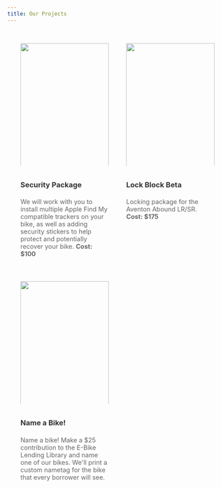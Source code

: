 ```yaml
---
title: Our Projects
---
```



<style>
  .image-gallery {
    display: grid;
    grid-template-columns: repeat(2, 1fr);
    gap: 20px;
    padding: 20px;
    max-width: 800px;
    margin: auto;
  }
  .image-card {
    display: flex;
    flex-direction: column;
    padding: 10px;
  }
  .image-container {
    height: 280px; /* Fixed height for all images */
    overflow: hidden; /* Ensures that no part of the image spills out */
  }
  .image-container img {
    width: 100%;
    height: 300px;
    object-fit: cover; /* Ensures images cover the area, maintaining aspect ratio */
  }
  .image-title a {
    text-decoration: none;
    color: #333;
    font-weight: bold;
    display: block;
    margin-top: 10px; /* Space between image and title */
  }
  .image-description {
    color: #666;
    font-size: 0.9rem;
    margin-top: 4px;
  }
</style>

<div class="image-gallery">
  <div class="image-card">
    <div class="image-container">
        <img src="/img/trackyourbike_sm.jpg" />
    </div>
    <h3 class="image-title"><a href="/security/package/">Security Package</a></h3>
    <p class="image-description">We will work with you to install multiple Apple Find My compatible trackers on your bike, as well as adding security stickers to help protect and potentially recover your bike. <b>Cost: $100</b></p>
  </div>
 
  <div class="image-card">
    <div class="image-container">
        <img src="https://151616574.cdn6.editmysite.com/uploads/1/5/1/6/151616574/KGDTBWZQWI2EWAHZDWVEB45L.jpeg?width=2400&optimize=medium" />
    </div>
    <h3 class="image-title"><a href="https://community-pedal-power.square.site/product/aventon-abound-lr-sr-lock-block-beta/15">Lock Block Beta</a></h3>
    <p class="image-description">Locking package for the Aventon Abound LR/SR. <b>Cost: $175</b></p>
  </div>
  <div class="image-card">
    <div class="image-container">
        <img src="/img/rosy.jpg" />
    </div>
    <h3 class="image-title"><a href="https://docs.google.com/spreadsheets/d/1F0dNYElbxs-GyU8jJ_tgpFmggpYuThWefdQi6j7Wb9w/edit?gid=0#gid=0">Name a Bike!</a></h3>
    <p class="image-description">Name a bike! Make a $25 contribution to the E-Bike Lending Library and name one of our bikes. We'll print a custom nametag for the bike that every borrower will see.</p>
  </div>
</div>
 

